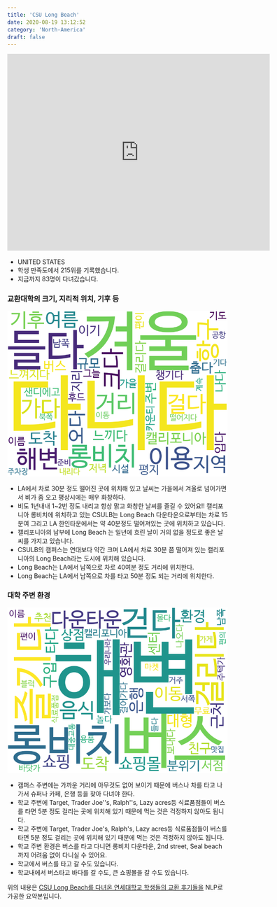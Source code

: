 ```yaml
---
title: 'CSU Long Beach'
date: 2020-08-19 13:12:52
category: 'North-America'
draft: false
---
```


<iframe
width="600"
height="450"
frameborder="0" style="border:0"
src="https://www.google.com/maps/embed/v1/place?key=AIzaSyC9e1AME-pVmWC4hBpFdu5S4dKzyepa3HQ&q=CSU+Long+Beach&center=33.7838235,-118.11409040000001&zoom=14" allowfullscreen>
</iframe>


* UNITED STATES
* 학생 만족도에서 215위를 기록했습니다.
* 지금까지 83명이 다녀갔습니다. 

### 교환대학의 크기, 지리적 위치, 기후 등

![gen_info-WordCloud](../univ_wordclouds_okt/gen_info/US000019_gen_info_okt.png)

* LA에서 차로 30분 정도 떨어진 곳에 위치해 있고 날씨는 가을에서 겨울로 넘어가면서 비가 좀 오고 평상시에는 매우 화창하다.
* 비도 1년내내 1~2번 정도 내리고 항상 맑고 화창한 날씨를 즐길 수 있어요!! 캘리포니아 롱비치에 위치하고 있는 CSULB는 Long Beach 다운타운으로부터는 차로 15분여 그리고 LA 한인타운에서는 약 40분정도 떨어져있는 곳에 위치하고 있습니다.
* 캘리포니아의 남부에 Long Beach 는 일년에 흐린 날이 거의 없을 정도로 좋은 날씨를 가지고 있습니다.
* CSULB의 캠퍼스는 연대보다 약간 크며 LA에서 차로 30분 쯤 떨어져 있는 캘리포니아의 Long Beach라는 도시에 위치해 있습니다.
* Long Beach는 LA에서 남쪽으로 차로 40여분 정도 거리에 위치한다.
* Long Beach는 LA에서 남쪽으로 차를 타고 50분 정도 되는 거리에 위치한다.


### 대학 주변 환경

![env_info-WordCloud](../univ_wordclouds_okt/env_info/US000019_env_info_okt.png)

* 캠퍼스 주변에는 가까운 거리에 아무것도 없어 보이기 때문에 버스나 차를 타고 나가서 슈퍼나 카페, 은행 등을 찾아 다녀야 한다.
* 학교 주변에 Target, Trader Joe''s, Ralph''s, Lazy acres등 식료품점들이 버스를 타면 5분 정도 걸리는 곳에 위치해 있기 때문에 먹는 것은 걱정하지 않아도 됩니다.
* 학교 주변에 Target, Trader Joe's, Ralph's, Lazy acres등 식료품점들이 버스를 타면 5분 정도 걸리는 곳에 위치해 있기 때문에 먹는 것은 걱정하지 않아도 됩니다.
* 학교 주변 환경은 버스를 타고 다니면 롱비치 다운타운, 2nd street, Seal beach 까지 어려움 없이 다니실 수 있어요.
* 학교에서 버스를 타고 갈 수도 있습니다.
* 학교내에서 버스타고 바다를 갈 수도, 큰 쇼핑몰을 갈 수도 있습니다.


위의 내용은 [CSU Long Beach를 다녀온 연세대학교 학생들의 교환 후기들을](http://oia.yonsei.ac.kr/partner/expReport.asp?ucode=US000019&bgbn=A) NLP로 가공한 요약본입니다. 
